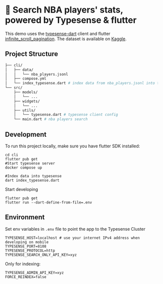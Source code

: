 <h1>
 🏀 Search NBA players' stats, powered by Typesense & flutter
</h1>

This demo uses the <a href="https://github.com/typesense/typesense-dart" target="_blank">typesense-dart</a> client and flutter <a href="https://pub.dev/packages/infinite_scroll_pagination" target="_blank">infinite_scroll_pagination</a>.
The dataset is available on <a href="https://www.kaggle.com/datasets/justinas/nba-players-data" target="_blank">Kaggle</a>.

## Project Structure

```bash
├── cli/
│   ├── data/
│   │   └── nba_players.jsonl
│   ├── compose.yml
│   └── index_typesense.dart # index data from nba_players.jsonl into typesense server
└── src/
    ├── models/
    │   └── ...
    ├── widgets/
    │   └── ...
    ├── utils/
    │   └── typesense.dart # typesense client config
    └── main.dart # nba players search
```

## Development

To run this project locally, make sure you have flutter SDK installed:

```shell
cd cli
flutter pub get
#Start typesense server
docker compose up

#Index data into typesense
dart index_typesense.dart
```

Start developing
```shell
flutter pub get
flutter run --dart-define-from-file=.env
```

## Environment

Set env variables in `.env` file to point the app to the Typesense Cluster

```env
TYPESENSE_HOST=localhost # use your internet IPv4 address when developing on mobile
TYPESENSE_PORT=8108
TYPESENSE_PROTOCOL=http
TYPESENSE_SEARCH_ONLY_API_KEY=xyz
```

Only for indexing:

```env
TYPESENSE_ADMIN_API_KEY=xyz
FORCE_REINDEX=false
```
